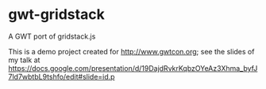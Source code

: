 # gwt-gridstack
A GWT port of gridstack.js

This is a demo project created for http://www.gwtcon.org; see the slides of my talk at https://docs.google.com/presentation/d/19DajdRvkrKqbzOYeAz3Xhma_byfJ7ld7wbtbL9tshfo/edit#slide=id.p


